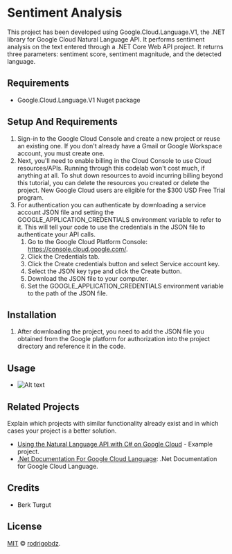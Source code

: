 # Sentiment Analysis 

This project has been developed using Google.Cloud.Language.V1, the .NET library for Google Cloud Natural Language API. It performs sentiment analysis on the text entered through a .NET Core Web API project. It returns three parameters: sentiment score, sentiment magnitude, and the detected language.

## Requirements

- Google.Cloud.Language.V1 Nuget package

## Setup And Requirements
1. Sign-in to the Google Cloud Console and create a new project or reuse an existing one. If you don't already have a Gmail or Google Workspace account, you must create one.
2. Next, you'll need to enable billing in the Cloud Console to use Cloud resources/APIs. Running through this codelab won't cost much, if anything at all. To shut down resources to avoid incurring billing beyond this tutorial, you can delete the resources you created or delete the project. New Google Cloud users are eligible for the $300 USD Free Trial program.
3. For authentication  you can authenticate by downloading a service account JSON file and setting the GOOGLE_APPLICATION_CREDENTIALS environment variable to refer to it. This will tell your code to use the credentials in the JSON file to authenticate your API calls.
   1. Go to the Google Cloud Platform Console: https://console.cloud.google.com/.
   2. Click the Credentials tab.
   3. Click the Create credentials button and select Service account key.
   4. Select the JSON key type and click the Create button.
   5. Download the JSON file to your computer.
   6. Set the GOOGLE_APPLICATION_CREDENTIALS environment variable to the path of the JSON file.

## Installation

1. After downloading the project, you need to add the JSON file you obtained from the Google platform for authorization into the project directory and reference it in the code.


## Usage

- ![Alt text](image.png)

## Related Projects

Explain which projects with similar functionality already exist and in which cases your project is a better solution.

- [Using the Natural Language API with C# on Google Cloud](https://codelabs.developers.google.com/codelabs/cloud-natural-language-csharp) - Example project.
- [.Net Documentation For Google Cloud Language](https://cloud.google.com/dotnet/docs/reference/Google.Cloud.Language.V1/latest): .Net Documentation for Google Cloud Language.

## Credits
- Berk Turgut
## License

[MIT](LICENSE) © [rodrigobdz](https://github.com/rodrigobdz).
